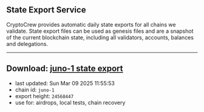 ## State Export Service
CryptoCrew provides automatic daily state exports for all chains we validate. State export files can be used as genesis files and are a snapshot of the current blockchain state, including all validators, accounts, balances and delegations.

---
**Download: [juno-1 state export](https://dl-eu2.ccvalidators.com/SERVICE/juno/juno-1_export_24568447.json)**
---

- last updated: Sun Mar 09 2025 11:55:53
- chain id: `juno-1`
- export height: `24568447`
- use for: airdrops, local tests, chain recovery
